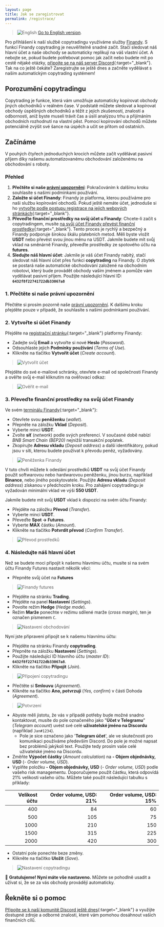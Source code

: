 ```yaml
---
layout: page
title: Jak se zaregistrovat
permalink: /registrace/
---
```

> ![English](/english.png) [Go to English version](/signup).

Pro přihlášení k naší službě copytradingu využíváme služby [Finandy](https://finandy.com/). S funkcí Finandy copytrading je neuvěřitelně snadné začít. Stačí sledovat náš hlavní účet a naše obchody se automaticky replikují na váš vlastní účet. A nebojte se, pokud budete potřebovat pomoc jak začít nebo budete mít po cestě nějaké otázky, [připojte se na náš server Discord](https://discord.gg/Z2GVBDznmY){:target="_blank"}. Tak na co ještě čekáte? Zaregistrujte se ještě dnes a začněte vydělávat s naším automatickým copytrading systémem!

## Porozumění copytradingu
Copytrading je funkce, která vám umožňuje automaticky kopírovat obchody jiných obchodníků v reálném čase. V podstatě můžete sledovat a kopírovat obchody úspěšných obchodníků a těžit z jejich zkušeností, znalostí a odbornosti, aniž byste museli trávit čas a úsilí analýzou trhu a přijímáním obchodních rozhodnutí na vlastní pěst. Pomocí kopírování obchodů můžete potenciálně zvýšit své šance na úspěch a učit se přitom od ostatních.

## Začínáme
V pouhých čtyřech jednoduchých krocích můžete začít vydělávat pasivní příjem díky našemu automatizovanému obchodování založenému na obchodování s roboty.

### Přehled

1. **Přečtěte si naše [právní upozornění](/pravni-upozorneni)**: Pokračováním k dalšímu kroku souhlasíte s našimi podmínkami používání.
1. **Založte si účet Finandy**: Finandy je platforma, kterou používáme pro naši službu kopírování obchodů. Pokud ještě nemáte účet, jednoduše si ho [vytvořte podle postupu registrace na jejich webových stránkách](https://finandy.com/en/register){:target="_blank"}.
1. **Převeďte finanční prostředky na svůj účet u Finandy**: Chcete-li začít s copytradingem, musíte [na svůj účet Finandy převést finanční prostředky](https://docs.finandy.com/exchange/finandy/deposit){:target="_blank"}. Tento proces je rychlý a bezpečný a Finandy podporuje širokou škálu platebních metod. Měli byste vložit **USDT** nebo převést svou jinou měnu na USDT. Jakmile budete mít svůj vklad na směnárně Finandy, převeďte prostředky ze spotového účtu na **futures**. 
1. **Sledujte náš hlavní účet**: Jakmile je váš účet Finandy nabitý, stačí sledovat náš hlavní účet přes funkci **copytrading** na Finandy. O zbytek se postará naše automatické obchodování založené na obchodním robotovi, který bude provádět obchody vaším jménem a pomůže vám vydělávat pasivní příjem. Použijte následující hlavní ID: **`6432f8f22741722db33067a8`**

### 1. Přečtěte si naše právní upozornění
Přečtěte si prosím pozorně naše [právní upozornění](/pravni-upozorneni). K dalšímu kroku přejděte pouze v případě, že souhlasíte s našimi podmínkami používání.
### 2. Vytvořte si účet Finandy
Přejděte na [registrační stránku](https://finandy.com/en/register){:target="_blank"} platformy Finandy:
- Zadejte svůj **Email** a vytvořte si nové **Heslo** (_Password_).
- Odsouhlaste jejich **Podmínky používání** (_Terms of Use_).
- Klikněte na tlačítko **Vytvořit účet** (_Create account_).

> ![Vytvořit účet](/1_create_account.png)

Přejděte do své e-mailové schránky, otevřete e-mail od společnosti Finandy a ověřte svůj e-mail kliknutím na ověřovací odkaz:

> ![Ověřit e-mail](/2_verify_email.png)

### 3. Převeďte finanční prostředky na svůj účet Finandy
Ve svém [terminálu Finandy](https://finandy.com/en/panel){:target="_blank"}:
- Otevřete svou **peněženku** (_wallet_).
- Přepněte na záložku **Vklad** (_Deposit_).
- Vyberte minci **USDT**.
- Zvolte **síť** (_network_) podle svých preferencí. V současné době nabízí _BNB Smart Chain (BEP20)_ nejnižší transakční poplatek.
- Zkopírujte **Adresu vkladu** (_Deposit address_) a další identifikátory, pokud jsou v síti, kterou budete používat k převodu peněz, vyžadovány.

> ![Peněženka Finandy](/3_finandy_wallet.png)

V tuto chvíli můžete k odeslání prostředků **USDT** na svůj účet Finandy použít softwarovou nebo hardwarovou peněženku, jinou burzu, například **Binance**, nebo jiného poskytovatele. Použijte **Adresu vkladu** (_Deposit address_) získanou v předchozím kroku. Pro zahájení copytradingu je vyžadován minimální vklad ve výši **550 USDT**.

Jakmile budete mít svůj **USDT** vklad k dispozici na svém účtu Finandy:
- Přejděte na záložku **Převod** (_Transfer_).
- Vyberte minci **USDT**.
- Převeďte **Spot -> Futures**.
- Vyberte **MAX** částku (_Amount_).
- Klikněte na tlačítko **Potvrdit převod** (_Confirm Transfer_).

> ![Převod prostředků](/4_funds_transfer.png)

### 4. Následujte náš hlavní účet
Než se budete moci připojit k našemu hlavnímu účtu, musíte si na svém účtu Finandy Futures nastavit několik věcí:
- Přepněte svůj účet na **Futures**

> ![Finandy futures](/5_finandy_futures.png)

- Přejděte na stránku **Trading**.
- Přejděte na panel **Nastavení** (_Settings_).
- Povolte režim **Hedge** (_Hedge mode_).
- Režim **Marže** ponechte v režimu sdílené marže (_cross margin_), ten je označen písmenem `C`.

> ![Nastavení obchodování](/6_trading_settings.png)

Nyní jste připraveni připojit se k našemu hlavnímu účtu:
- Přejděte na stránku Finandy **copytrading**.
- Přepněte na záložku **Nastavení** (_Settings_).
- Použijte následující ID hlavního účtu (_master ID_): **`6432f8f22741722db33067a8`**.
- Klikněte na tlačítko **Připojit** (_Join_).

> ![Připojení copytradingu](/7_join_copytrading.png)

- Přečtěte si **Smlouvu** (_Agreement_).
- Klikněte na tlačítko **Ano, potvrzuji** (_Yes, confirm_) v části Dohoda (_Agreement_).

> ![Potvrzení](/yes_confirm.png)

- Abyste měli jistotu, že vás v případě potřeby bude možné snadno kontaktovat, musíte do pole označeného jako "**Účet v Telegramu**" (_Telegram account_) uvést své celé **uživatelské jméno na Discordu** (například `Jan#1234`).
  - Pole je sice označeno jako '**Telegram účet**', ale ve skutečnosti pro komunikaci používáme především Discord. Do pole je možné napsat bez problémů jakýkoli text. Použijte tedy prosím vaše celé uživatelské jméno na Discordu.
- Změňte **Výpočet částky** (_Amount calculation_) na **- Objem objednávky, USD** (_- Order volume, USD_).
- Vyplňte položku **- Objem objednávky, USD** (_- Order volume, USD_) podle vašeho risk managementu. Doporučujeme použít částku, která odpovídá 21% velikosti vašeho účtu. Můžete také použít následující tabulku s příklady:

| **Velikost účtu** | **Order volume, USD: 21%** | **Order volume, USD: 15%** |
|-------------------:|---------------------------:|---------------------------:|
|                400 |                         84 |                         60 |
|                500 |                        105 |                         75 |
|               1000 |                        210 |                        150 |
|               1500 |                        315 |                        225 |
|               2000 |                        420 |                        300 |

- Ostatní pole ponechte beze změny.
- Klikněte na tlačítko **Uložit** (_Save_).

> ![Nastavení copytradingu](/8_copytrading_settings.png)

🥳 **Gratulujeme! Nyní máte vše nastaveno.** Můžete se pohodlně usadit a užívat si, že se za vás obchody provádějí automaticky.

## Řekněte si o pomoc
[Připojte se k naší komunitě Discord ještě dnes](https://discord.gg/Z2GVBDznmY){:target="_blank"} a využijte dostupné zdroje a odborné znalosti, které vám pomohou dosáhnout vašich finančních cílů.